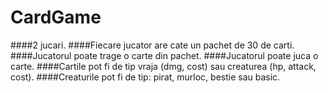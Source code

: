 # CardGame

####2 jucari.
####Fiecare jucator are cate un pachet de 30 de carti.
####Jucatorul poate trage o carte din pachet.
####Jucatorul poate juca o carte.
####Cartile pot fi de tip vraja (dmg, cost) sau creaturea (hp, attack, cost).
####Creaturile pot fi de tip: pirat, murloc, bestie sau basic.
